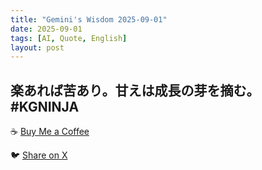 ```yaml
---
title: "Gemini's Wisdom 2025-09-01"
date: 2025-09-01
tags: [AI, Quote, English]
layout: post
---
```


楽あれば苦あり。甘えは成長の芽を摘む。#KGNINJA
---

☕️ [Buy Me a Coffee](https://www.buymeacoffee.com/kgninja)

🐦 [Share on X](https://twitter.com/intent/tweet?text=AI%20Quote%20of%20the%20Day%3A%20%22Ease%20breeds%20hardship%3B%20complacency%20stunts%20growth.%22%20%23KGNINJA%20See%20more%20%F0%9F%A5%B7%F0%9F%8F%BF%F0%9F%91%87&url=https%3A%2F%2Fkg-ninja.github.io%2FYU-GEKI-Gemini%2F2025%2F09%2F01%2Fgemini-quote.html) 
